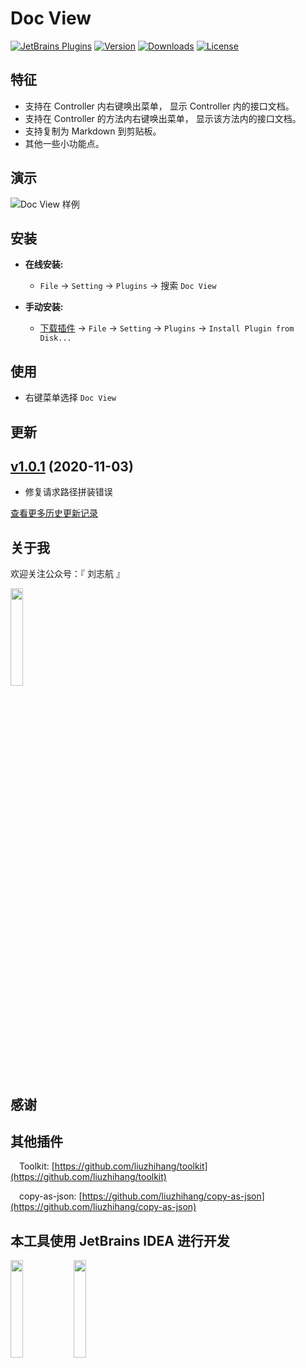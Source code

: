 Doc View
=======

[![JetBrains Plugins](https://img.shields.io/jetbrains/plugin/v/15305-doc-view.svg)](https://plugins.jetbrains.com/plugin/15305-doc-view)
[![Version](http://phpstorm.espend.de/badge/15305/version)](https://plugins.jetbrains.com/plugin/15305-doc-view/versions)
[![Downloads](https://img.shields.io/jetbrains/plugin/d/15305-doc-view.svg)](https://plugins.jetbrains.com/plugin/15305-doc-view)
[![License](https://img.shields.io/badge/license-MIT-red.svg)](https://github.com/liuzhihang/toolkit/blob/master/LICENSE)

特征
----

- 支持在 Controller 内右键唤出菜单， 显示 Controller 内的接口文档。
- 支持在 Controller 的方法内右键唤出菜单， 显示该方法内的接口文档。
- 支持复制为 Markdown 到剪贴板。
- 其他一些小功能点。

演示
----

![Doc View 样例](https://cdn.jsdelivr.net/gh/liuzhihang/oss/pic/article/B9FzFw-9M24Py.png)

安装
----
- **在线安装:**
  - `File` -> `Setting` -> `Plugins` -> 搜索 `Doc View`

- **手动安装:**
  - [下载插件](https://github.com/liuzhihang/doc-view/releases) -> `File` -> `Setting` -> `Plugins` -> `Install Plugin from Disk...`

使用
----
- 右键菜单选择 `Doc View`
            
更新
----

## [v1.0.1](https://github.com/liuzhihang/doc-view/releases/tag/v1.0.1) (2020-11-03)

- 修复请求路径拼装错误


[查看更多历史更新记录](./doc/ChangeNotes.md)

关于我
----

欢迎关注公众号：『 刘志航 』

<img src="https://liuzhihang.com/oss/pic/wechat.jpg"  width="20%" height="20%" />

感谢
----


其他插件
----

&emsp;Toolkit: [https://github.com/liuzhihang/toolkit](https://github.com/liuzhihang/toolkit)


&emsp;copy-as-json: [https://github.com/liuzhihang/copy-as-json](https://github.com/liuzhihang/copy-as-json)

本工具使用 JetBrains IDEA 进行开发
----
<a href="https://www.jetbrains.com/?from=Toolkit"><img src="https://cdn.jsdelivr.net/gh/liuzhihang/oss/pic/article/jetbrains-logo-MrNwcp.png" width="20%" height="20%"></a><a href="https://www.jetbrains.com/?from=Toolkit"><img src="https://cdn.jsdelivr.net/gh/liuzhihang/oss/pic/article/idea-logo-XpnqgG.png" width="20%" height="20%"> </a>


<script defer src="https://plugins.jetbrains.com/assets/scripts/mp-widget.js"></script>